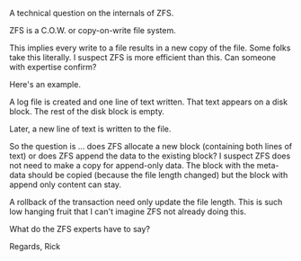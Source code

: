 
A technical question on the internals of ZFS.

ZFS is a C.O.W. or copy-on-write file system.

This implies every write to a file results in a new copy of the file. Some folks take this literally. I suspect ZFS is more efficient than this. Can someone with expertise confirm?

Here's an example.

A log file is created and one line of text written. That text appears on a disk block. The rest of the disk block is empty.

Later, a new line of text is written to the file.

So the question is ... does ZFS allocate a new block (containing both lines of text) or does ZFS append the data to the existing block? I suspect ZFS does not need to make a copy for append-only data. The block with the meta-data should be copied (because the file length changed) but the block with append only content can stay.

A rollback of the transaction need only update the file length. This is such low hanging fruit that I can't imagine ZFS not already doing this.

What do the ZFS experts have to say?

Regards,
Rick
